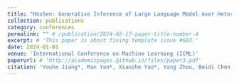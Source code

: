 ```yaml
---
title: "HexGen: Generative Inference of Large Language Model over Heterogeneous Environment"
collection: publications
category: conferences
permalink: "" # /publication/2024-02-17-paper-title-number-4
excerpt: # 'This paper is about fixing template issue #693.'
date: 2024-01-01
venue: 'International Conference on Machine Learning (ICML)'
paperurl: # 'http://academicpages.github.io/files/paper3.pdf'
citation: 'Youhe Jiang*, Ran Yan*, Xiaozhe Yao*, Yang Zhou, Beidi Chen, Binhang Yuan'
---
```

